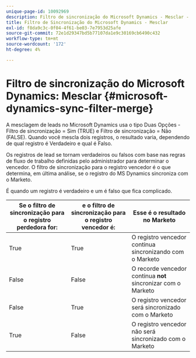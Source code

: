 ```yaml
---
unique-page-id: 10092969
description: Filtro de sincronização do Microsoft Dynamics - Mesclar - Documentos do Marketo - Documentação do produto
title: Filtro de Sincronização do Microsoft Dynamics - Mesclar
exl-id: f8da9c3c-0f04-4f61-be03-7e7953d25afe
source-git-commit: 72e1d29347bd5b77107da1e9c30169cb6490c432
workflow-type: tm+mt
source-wordcount: '172'
ht-degree: 4%

---
```


# Filtro de sincronização do Microsoft Dynamics: Mesclar {#microsoft-dynamics-sync-filter-merge}

A mesclagem de leads no Microsoft Dynamics usa o tipo Duas Opções - Filtro de sincronização = Sim (TRUE) e Filtro de sincronização = Não (FALSE). Quando você mescla dois registros, o resultado varia, dependendo de qual registro é Verdadeiro e qual é Falso.

Os registros de lead se tornam verdadeiros ou falsos com base nas regras de fluxo de trabalho definidas pelo administrador para determinar o vencedor. O filtro de sincronização para o registro vencedor é o que determina, em última análise, se o registro do MS Dynamics sincroniza com o Marketo.

É quando um registro é verdadeiro e um é falso que fica complicado.

| Se o filtro de sincronização para o registro perdedora for: | e o filtro de sincronização para o registro vencedor é: | Esse é o resultado no Marketo |
|---|---|---|
| True | True | O registro vencedor continua sincronizando com o Marketo |
| False | False | O recorde vencedor continua **not** sincronizar com o Marketo |
| False | True | O registro vencedor será sincronizado com o Marketo |
| True | False | O registro vencedor não será sincronizado com o Marketo |
